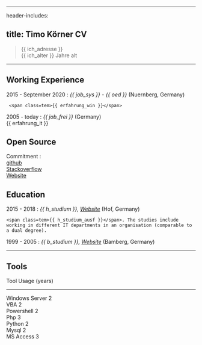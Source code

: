 
---
header-includes: <script src="../js.js" id= spr data-name="en"></script> <link rel="stylesheet" href="../style_cv.css">

title: Timo Körner CV
---

> <span class=tem>{{ ich_adresse }}</span>  
> <span class=tem>{{ ich_alter }}</span> Jahre alt

---------------------------------

Working Experience
--------------------

2015 - September 2020
:   *<span class=tem>{{ job_sys }}</span> - <span class=tem>{{ oed }}</span>*
    (Nuernberg, Germany)

     <span class=tem>{{ erfahrung_win }}</span>

2005 - today
:   *<span class=tem>{{ job_frei }}</span>*
    (Germany)  
    <span class=tem>{{ erfahrung_it }}</span>

Open Source
--------------------
Commitment
:     
    [github](https://github.com/tik9)  
    [Stackoverflow](https://stackoverflow.com/users/1705829/timo)  
    [Website](https://tik9.github.io/cv/)

Education
----------

2015 - 2018
:   *<span class=tem>{{ h_studium }}</span>, [Website](https://www.verwaltungsinformatiker.de)*
    (Hof, Germany)

    <span class=tem>{{ h_studium_ausf }}</span>. The studies include working in different IT departments in an organisation (comparable to a dual degree).

1999 - 2005
:   *<span class=tem>{{ b_studium }}</span>, [Website](https://www.uni-bamberg.de)* (Bamberg, Germany)

----

Tools
--------------------


Tool           Usage (years)
-----          -------------- 
Windows Server  2           
VBA             2           
Powershell      2           
Php             3           
Python          2           
Mysql           2          
MS Access       3           

